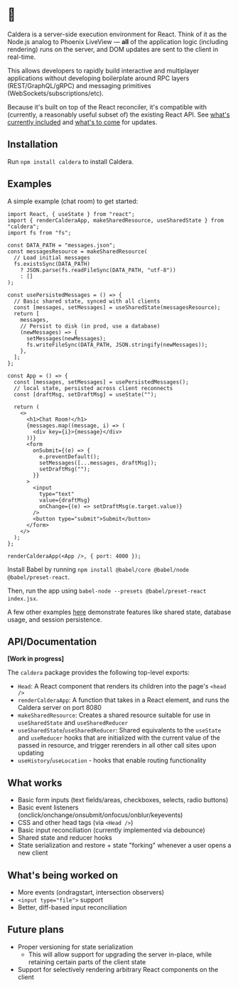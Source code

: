 # 🌋

Caldera is a server-side execution environment for React. Think of it as the Node.js analog to Phoenix LiveView — **all** of the application logic (including rendering) runs on the server, and DOM updates are sent to the client in real-time.

This allows developers to rapidly build interactive and multiplayer applications without developing boilerplate around RPC layers (REST/GraphQL/gRPC) and messaging primitives (WebSockets/subscriptions/etc).

Because it's built on top of the React reconciler, it's compatible with (currently, a reasonably useful subset of) the existing React API. See [what's currently included](#what-works) and [what's to come](#whats-being-worked-on) for updates.

## Installation

Run `npm install caldera` to install Caldera.

## Examples

A simple example (chat room) to get started:

```JSX
import React, { useState } from "react";
import { renderCalderaApp, makeSharedResource, useSharedState } from "caldera";
import fs from "fs";

const DATA_PATH = "messages.json";
const messagesResource = makeSharedResource(
  // Load initial messages
  fs.existsSync(DATA_PATH)
    ? JSON.parse(fs.readFileSync(DATA_PATH, "utf-8"))
    : []
);

const usePersistedMessages = () => {
  // Basic shared state, synced with all clients
  const [messages, setMessages] = useSharedState(messagesResource);
  return [
    messages,
    // Persist to disk (in prod, use a database)
    (newMessages) => {
      setMessages(newMessages);
      fs.writeFileSync(DATA_PATH, JSON.stringify(newMessages));
    },
  ];
};

const App = () => {
  const [messages, setMessages] = usePersistedMessages();
  // local state, persisted across client reconnects
  const [draftMsg, setDraftMsg] = useState("");

  return (
    <>
      <h1>Chat Room!</h1>
      {messages.map((message, i) => (
        <div key={i}>{message}</div>
      ))}
      <form
        onSubmit={(e) => {
          e.preventDefault();
          setMessages([...messages, draftMsg]);
          setDraftMsg("");
        }}
      >
        <input
          type="text"
          value={draftMsg}
          onChange={(e) => setDraftMsg(e.target.value)}
        />
        <button type="submit">Submit</button>
      </form>
    </>
  );
};

renderCalderaApp(<App />, { port: 4000 });
```

Install Babel by running `npm install @babel/core @babel/node @babel/preset-react`.

Then, run the app using `babel-node --presets @babel/preset-react index.jsx`.

A few other examples [here](https://github.com/calderajs/caldera-examples) demonstrate features like shared state, database usage, and session persistence.

## API/Documentation

**[Work in progress]**

The `caldera` package provides the following top-level exports:

- `Head`: A React component that renders its children into the page's `<head />`
- `renderCalderaApp`: A function that takes in a React element, and runs the Caldera server on port 8080
- `makeSharedResource`: Creates a shared resource suitable for use in `useSharedState` and `useSharedReducer`
- `useSharedState`/`useSharedReducer`: Shared equivalents to the `useState` and `useReducer` hooks that are initialized with the current value of the passed in resource, and trigger rerenders in all other call sites upon updating
- `useHistory`/`useLocation` - hooks that enable routing functionality

## What works <a name="what-works"></a>

- Basic form inputs (text fields/areas, checkboxes, selects, radio buttons)
- Basic event listeners (onclick/onchange/onsubmit/onfocus/onblur/keyevents)
- CSS and other head tags (via `<Head />`)
- Basic input reconciliation (currently implemented via debounce)
- Shared state and reducer hooks
- State serialization and restore + state "forking" whenever a user opens a new client

## What's being worked on <a name="whats-being-worked-on"></a>

- More events (ondragstart, intersection observers)
- `<input type="file">` support
- Better, diff-based input reconciliation

## Future plans

- Proper versioning for state serialization
  - This will allow support for upgrading the server in-place, while retaining certain parts of the client state
- Support for selectively rendering arbitrary React components on the client
